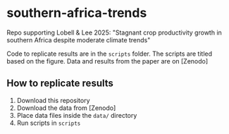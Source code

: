 # southern-africa-trends
Repo supporting Lobell &amp; Lee 2025: "Stagnant crop productivity growth in southern Africa despite moderate climate trends"

Code to replicate results are in the `scripts` folder. The scripts are titled based on the figure. Data and results from the paper are on [Zenodo]

## How to replicate results
1. Download this repository
2. Download the data from [Zenodo]
3. Place data files inside the `data/` directory
4. Run scripts in `scripts`
